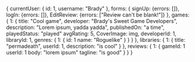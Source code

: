 {
  currentUser: {
    id: 1,
    username: "Brady"
  },
  forms: {
    signUp: {errors: []},
    logIn: {errors: []},
    EditReview: {errors: ["Review can't be blank!"]}
  },
  games: {
    1: {
      title: "Cool game",
      developer: "Brady's Sweet Game Developers",
      description: "Lorem ipsum, yadda yadda",
      publishedOn: "a time",
      playedStatus: "played"
      avgRating: 5,
      CoverImage: img,
      developerId: 1,
      libraryId: 1,
      genres: {
        1: {
          id: 1
          name: "Roguelike"
        }
      }
    }
  },
  libraries: {
    1: {
      title: "permadeath",
      userId: 1,
      description: "is cool"
    }
  },
  reviews: {
    1: {
      gameId: 1
      userId: 1
      body: "lorem ipsum"
      tagline: "is good"
    }
  }
}
